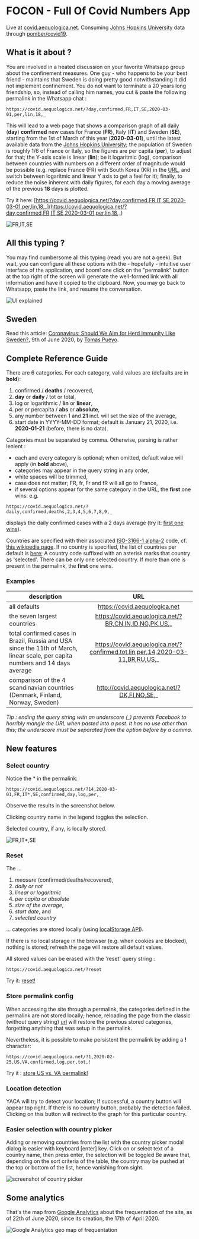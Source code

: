 # FOCON - Full Of Covid Numbers App

Live at [covid.aequologica.net](http://covid.aequologica.net/). Consuming [Johns Hopkins University](https://coronavirus.jhu.edu/data/new-cases) data through [pomber/covid19](https://github.com/pomber/covid19).

## What is it about ?

You are involved in a heated discussion on your favorite Whatsapp group about the confinement measures. 
One guy - who happens to be your best friend - maintains that Sweden is doing pretty good notwithstanding it did not implement confinement. 
You do not want to terminate a 20 years long friendship, so, instead of calling him names, you cut & paste the following permalink in the Whatsapp chat :

```
https://covid.aequologica.net/?day,confirmed,FR,IT,SE,2020-03-01,per,lin,18,_
```

This will lead to a web page that shows a comparison graph of all daily (**day**) **confirmed** new cases for France (**FR**), Italy (**IT**) and Sweden (**SE**), 
starting from the 1st of March of this year (**2020-03-01**), until the latest available data from the [Johns Hopkins University](https://github.com/pomber/covid19); 
the population of Sweden is roughly 1/6 of France or Italy, so the figures are per capita (**per**), to adjust for that; 
the Y-axis scale is linear (**lin**); be it logaritmic (log), comparison between 
countries with numbers on a different order of magnitude would be possible (e.g. replace France (FR) with South Korea (KR) in the [URL](https://covid.aequologica.net/?day,confirmed,IT,SE,KR,2020-03-01,per,lin,18,_), and switch between logaritmic and linear Y axis to get a feel for it); 
finally, to reduce the noise inherent with daily figures, for each day a moving average of the previous **18** days is plotted.


Try it here: [https://covid.aequologica.net/?day,confirmed,FR,IT,SE,2020-03-01,per,lin,18,_](https://covid.aequologica.net/?day,confirmed,FR,IT,SE,2020-03-01,per,lin,18,_)

![FR,IT,SE](./img/screenshot7.png "FR,IT,SE")

## All this typing ?

You may find cumbersome all this typing (read: you are not a geek). But wait, you can configure all these options with the - hopefully - intuitive user interface of the application, and boom! one click on the "permalink" button at the top right of the screen will generate the well-formed link with all information and have it copied to the clipboard. Now, you may go back to Whatsapp, paste the link, and resume the conversation.

![UI explained](./img/screenshot6-UI-explained.png "UI explained")

## Sweden

Read this article: [Coronavirus: Should We Aim for Herd Immunity Like Sweden?](https://medium.com/@tomaspueyo/coronavirus-should-we-aim-for-herd-immunity-like-sweden-b1de3348e88b), 9th of June 2020, by [Tomas Pueyo](https://twitter.com/tomaspueyo).

## Complete Reference Guide

There are 6 categories. For each category, valid values are (defaults are in **bold**):

1. confirmed / **deaths** / recovered,
2. **day** or **daily** / tot or total,
3. log or logarithmic / **lin** or **linear**,
4. per or percapita / **abs** or **absolute**,
5. any number between 1 and **21** incl. will set the size of the average,
6. start date in YYYY-MM-DD format; default is January 21, 2020, i.e. **2020-01-21** (before, there is no data).

Categories must be separated by comma. Otherwise, parsing is rather lenient :

- each and every category is optional; when omitted, default value will apply (in **bold** above),
- categories may appear in the query string in any order,
- white spaces will be trimmed,
- case does not matter; FR, fr, Fr and fR will all go to France,
- if several options appear for the same category in the URL, the **first** one wins: e.g. 
```
https://covid.aequologica.net/?daily,confirmed,deaths,2,3,4,5,6,7,8,9,_
```
displays the daily confirmed cases with a 2 days average (try it: [first one wins](https://covid.aequologica.net/?daily,confirmed,deaths,2,3,4,5,6,7,8,9,_)).

Countries are specified with their associated [ISO-3166-1 alpha-2](https://github.com/lukes/ISO-3166-Countries-with-Regional-Codes) code, cf. [this wikipedia page](https://en.wikipedia.org/wiki/ISO_3166-1#Officially_assigned_code_elements). If no country is specified, the list of countries per default is [here](https://github.com/cthiebaud/cthiebaud.github.io/blob/master/js/model/factory.js); A country code suffixed with an asterisk marks that country as 'selected'. There can be only one selected country. If more than one is present in the permalink, the **first** one wins.

### Examples

|  description       |   URL         | 
| ------------- |:-------------:| 
| all defaults     | https://covid.aequologica.net |
| the seven largest countries      | https://covid.aequologica.net/?BR,CN,IN,ID,NG,PK,US,_      | 
| total confirmed cases in Brazil, Russia and USA since the 11th of March, linear scale, per capita numbers and 14 days average | https://covid.aequologica.net/?confirmed,tot,lin,per,14,2020-03-11,BR,RU,US,_      | 
| comparison of the 4 scandinavian countries (Denmark, Finland, Norway, Sweden) | http://covid.aequologica.net/?DK,FI,NO,SE,_ |

_Tip : ending the query string with an underscore (\_) prevents Facebook to horribly mangle the URL when pasted into a post. It has no use other than this; the underscore must be separated from the option before by a comma._

## New features

### Select country

Notice the * in the permalink:

```
https://covid.aequologica.net/?14,2020-03-01,FR,IT*,SE,confirmed,day,log,per,_
```

Observe the results in the screenshot below.

Clicking country name in the legend toggles the selection.

Selected country, if any, is locally stored.

![FR,IT*,SE](./img/selectedCountryScreenshot.png "FR,IT*,SE")

### Reset

The &hellip;

1. _measure_ (confirmed/deaths/recovered),
2. _daily or not_
3. _linear or logaritmic_
4. _per capita or absolute_
5. _size of the average_,
6. _start date_, and 
7. _selected country_

&hellip; categories are stored locally (using [localStorage API](https://developer.mozilla.org/en-US/docs/Web/API/Window/localStorage)).

If there is no local storage in the browser (e.g. when cookies are blocked), nothing is stored; refresh the page will restore all default values.

All stored values can be erased with the 'reset' query string :

```
https://covid.aequologica.net/?reset
```

Try it: [reset!](https://covid.aequologica.net/?reset)

### Store permalink config

When accessing the site through a permalink, the categories defined in the permalink are not stored locally; hence, reloading the page from the classic (without query string) [url](https://covid.aequologice.net) will restore the 
previous stored categories, forgetting anything that was setup in the permalink.

Nevertheless, it is possible to make persistent the permalink by adding a **!** character:

```
https://covid.aequologica.net/?1,2020-02-25,US,VA,confirmed,log,per,tot,!
```

Try it : [store US vs. VA permalink!](https://covid.aequologica.net/?1,2020-02-25,US,VA,confirmed,log,per,tot,!)

### Location detection

YACA will try to detect your location; If successful, a country button will appear top right. If there is no country button, probably the detection failed. Clicking on this button will redirect to the graph for this particular country.

### Easier selection with country picker

Adding or removing countries from the list with the country picker modal dialog is easier with keyboard [enter] key. Click on or select text of a country name, then press enter, the selection will be toggled Be aware that, depending on the sort criteria of the table, the country may be pushed at the top or bottom of the list, hence vanishing from sight.

![screenshot of country picker](./img/screenshotCountryPicker.png)

## Some analytics

That's the map from [Google Analytics](https://analytics.google.com/analytics/web/#/) about the frequentation of the site, as of 22th of June 2020, since its creation, the 17th of April 2020.

![Google Analytics geo map of frequentation](./img/screenshot-world-audience.png)


